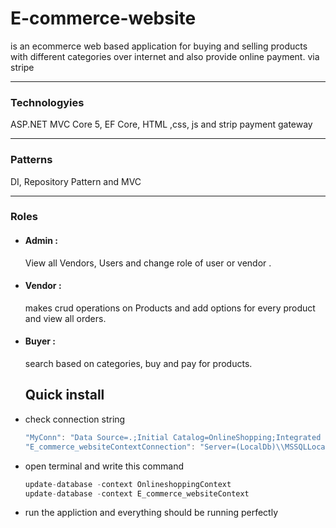 # E-commerce-website
 
is an ecommerce web based application for buying and selling products with different categories over internet and also provide online payment.
via stripe
<hr>
<h3> Technologyies </h3>
ASP.NET MVC Core 5, EF Core, HTML ,css, js and strip payment gateway
<hr>
<h3> Patterns </h3>
DI, Repository Pattern and MVC
<hr>
<h3> Roles </h3>

- #### Admin :
  
  View all Vendors, Users and change role of user or vendor .

- #### Vendor :
  
  makes crud operations on Products and add options for every product and view all orders.

- #### Buyer :
  
  search based on categories, buy and pay for products.
  
  ## Quick install

- check connection string
  
  ```C#
  "MyConn": "Data Source=.;Initial Catalog=OnlineShopping;Integrated Security=True",
  "E_commerce_websiteContextConnection": "Server=(LocalDb)\\MSSQLLocalDB;Database=E-commerce-website;Trusted_Connection=True;MultipleActiveResultSets=true"
  ```

- open terminal and write this command 
  
  ```C#
  update-database -context OnlineshoppingContext
  update-database -context E_commerce_websiteContext
  ```

- run the appliction and everything should be running perfectly
